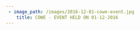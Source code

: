 ```yaml
---
 - image_path: /images/2016-12-01-cowe-event.jpg
    title: COWE - EVENT HELD ON 01-12-2016
---
```

